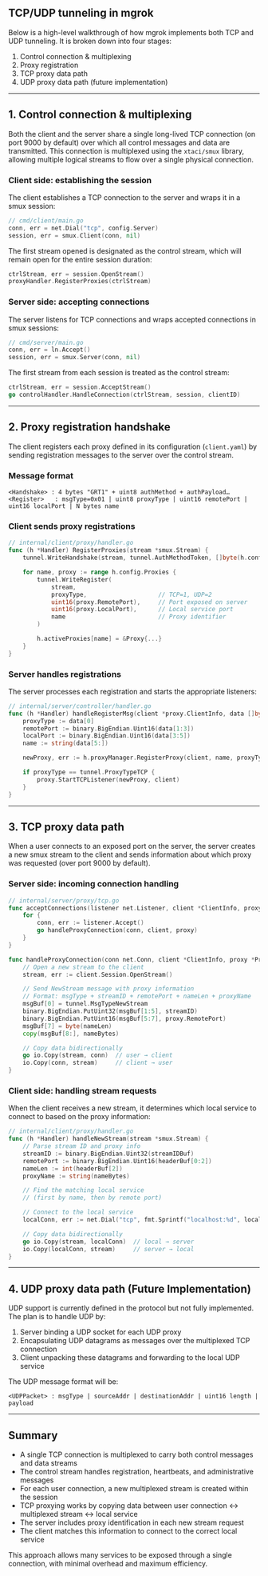 ## TCP/UDP tunneling in mgrok

Below is a high-level walkthrough of how mgrok implements both TCP and UDP tunneling. It is broken down into four stages:

1. Control connection & multiplexing
2. Proxy registration
3. TCP proxy data path
4. UDP proxy data path (future implementation)

---

## 1. Control connection & multiplexing

Both the client and the server share a single long-lived TCP connection (on port 9000 by default) over which all control messages and data are transmitted. This connection is multiplexed using the `xtaci/smux` library, allowing multiple logical streams to flow over a single physical connection.

### Client side: establishing the session

The client establishes a TCP connection to the server and wraps it in a smux session:

```go
// cmd/client/main.go
conn, err = net.Dial("tcp", config.Server)
session, err = smux.Client(conn, nil)
```

The first stream opened is designated as the control stream, which will remain open for the entire session duration:

```go
ctrlStream, err = session.OpenStream()
proxyHandler.RegisterProxies(ctrlStream)
```

### Server side: accepting connections

The server listens for TCP connections and wraps accepted connections in smux sessions:

```go
// cmd/server/main.go
conn, err = ln.Accept()
session, err = smux.Server(conn, nil)
```

The first stream from each session is treated as the control stream:

```go
ctrlStream, err = session.AcceptStream()
go controlHandler.HandleConnection(ctrlStream, session, clientID)
```

---

## 2. Proxy registration handshake

The client registers each proxy defined in its configuration (`client.yaml`) by sending registration messages to the server over the control stream.

### Message format

```
<Handshake> : 4 bytes "GRT1" + uint8 authMethod + authPayload…
<Register>   : msgType=0x01 | uint8 proxyType | uint16 remotePort | uint16 localPort | N bytes name
```

### Client sends proxy registrations

```go
// internal/client/proxy/handler.go
func (h *Handler) RegisterProxies(stream *smux.Stream) {
    tunnel.WriteHandshake(stream, tunnel.AuthMethodToken, []byte(h.config.Token))

    for name, proxy := range h.config.Proxies {
        tunnel.WriteRegister(
            stream,
            proxyType,                    // TCP=1, UDP=2
            uint16(proxy.RemotePort),     // Port exposed on server
            uint16(proxy.LocalPort),      // Local service port
            name                          // Proxy identifier
        )

        h.activeProxies[name] = &Proxy{...}
    }
}
```

### Server handles registrations

The server processes each registration and starts the appropriate listeners:

```go
// internal/server/controller/handler.go
func (h *Handler) handleRegisterMsg(client *proxy.ClientInfo, data []byte) {
    proxyType := data[0]
    remotePort := binary.BigEndian.Uint16(data[1:3])
    localPort := binary.BigEndian.Uint16(data[3:5])
    name := string(data[5:])

    newProxy, err := h.proxyManager.RegisterProxy(client, name, proxyType, remotePort, localPort)

    if proxyType == tunnel.ProxyTypeTCP {
        proxy.StartTCPListener(newProxy, client)
    }
}
```

---

## 3. TCP proxy data path

When a user connects to an exposed port on the server, the server creates a new smux stream to the client and sends information about which proxy was requested (over port 9000 by default).

### Server side: incoming connection handling

```go
// internal/server/proxy/tcp.go
func acceptConnections(listener net.Listener, client *ClientInfo, proxy *ProxyInfo) {
    for {
        conn, err := listener.Accept()
        go handleProxyConnection(conn, client, proxy)
    }
}

func handleProxyConnection(conn net.Conn, client *ClientInfo, proxy *ProxyInfo) {
    // Open a new stream to the client
    stream, err := client.Session.OpenStream()

    // Send NewStream message with proxy information
    // Format: msgType + streamID + remotePort + nameLen + proxyName
    msgBuf[0] = tunnel.MsgTypeNewStream
    binary.BigEndian.PutUint32(msgBuf[1:5], streamID)
    binary.BigEndian.PutUint16(msgBuf[5:7], proxy.RemotePort)
    msgBuf[7] = byte(nameLen)
    copy(msgBuf[8:], nameBytes)

    // Copy data bidirectionally
    go io.Copy(stream, conn)  // user → client
    io.Copy(conn, stream)     // client → user
}
```

### Client side: handling stream requests

When the client receives a new stream, it determines which local service to connect to based on the proxy information:

```go
// internal/client/proxy/handler.go
func (h *Handler) handleNewStream(stream *smux.Stream) {
    // Parse stream ID and proxy info
    streamID := binary.BigEndian.Uint32(streamIDBuf)
    remotePort := binary.BigEndian.Uint16(headerBuf[0:2])
    nameLen := int(headerBuf[2])
    proxyName := string(nameBytes)

    // Find the matching local service
    // (first by name, then by remote port)

    // Connect to the local service
    localConn, err := net.Dial("tcp", fmt.Sprintf("localhost:%d", localPort))

    // Copy data bidirectionally
    go io.Copy(stream, localConn)  // local → server
    io.Copy(localConn, stream)     // server → local
}
```

---

## 4. UDP proxy data path (Future Implementation)

UDP support is currently defined in the protocol but not fully implemented. The plan is to handle UDP by:

1. Server binding a UDP socket for each UDP proxy
2. Encapsulating UDP datagrams as messages over the multiplexed TCP connection
3. Client unpacking these datagrams and forwarding to the local UDP service

The UDP message format will be:

```
<UDPPacket> : msgType | sourceAddr | destinationAddr | uint16 length | payload
```

---

## Summary

- A single TCP connection is multiplexed to carry both control messages and data streams
- The control stream handles registration, heartbeats, and administrative messages
- For each user connection, a new multiplexed stream is created within the session
- TCP proxying works by copying data between user connection ↔ multiplexed stream ↔ local service
- The server includes proxy identification in each new stream request
- The client matches this information to connect to the correct local service

This approach allows many services to be exposed through a single connection, with minimal overhead and maximum efficiency.
